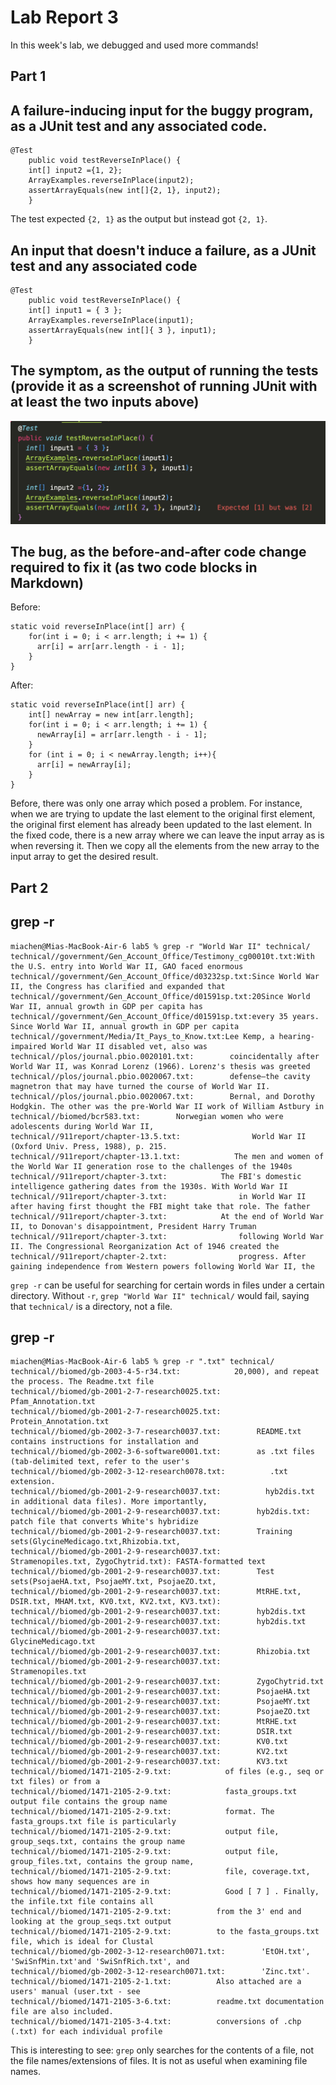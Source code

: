 # Lab Report 3 <br/>
In this week's lab, we debugged and used more commands!

## Part 1 <br/>
## A failure-inducing input for the buggy program, as a JUnit test and any associated code.
```
@Test 
	public void testReverseInPlace() {
    int[] input2 ={1, 2};
    ArrayExamples.reverseInPlace(input2);
    assertArrayEquals(new int[]{2, 1}, input2);
	}
```
The test expected `{2, 1}` as the output but instead got `{2, 1}`. 

## An input that doesn't induce a failure, as a JUnit test and any associated code

```
@Test 
	public void testReverseInPlace() {
    int[] input1 = { 3 };
    ArrayExamples.reverseInPlace(input1);
    assertArrayEquals(new int[]{ 3 }, input1);
	}
```
## The symptom, as the output of running the tests (provide it as a screenshot of running JUnit with at least the two inputs above)
![Image](ss1forlabreport3.png)
## The bug, as the before-and-after code change required to fix it (as two code blocks in Markdown)
Before: 
```
static void reverseInPlace(int[] arr) {
    for(int i = 0; i < arr.length; i += 1) {
      arr[i] = arr[arr.length - i - 1];
    }
}
```
After:
```
static void reverseInPlace(int[] arr) {
    int[] newArray = new int[arr.length];
    for(int i = 0; i < arr.length; i += 1) {
      newArray[i] = arr[arr.length - i - 1];
    }
    for (int i = 0; i < newArray.length; i++){
      arr[i] = newArray[i];
    }
}
```
Before, there was only one array which posed a problem. For instance, when we are trying to update the last element to the original first element, the original first element has already been updated to the last element. In the fixed code, there is a new array where we can leave the input array as is when reversing it. Then we copy all the elements from the new array to the input array to get the desired result. 

## Part 2
## grep -r 
```
miachen@Mias-MacBook-Air-6 lab5 % grep -r "World War II" technical/
technical//government/Gen_Account_Office/Testimony_cg00010t.txt:With the U.S. entry into World War II, GAO faced enormous
technical//government/Gen_Account_Office/d03232sp.txt:Since World War II, the Congress has clarified and expanded that
technical//government/Gen_Account_Office/d01591sp.txt:20Since World War II, annual growth in GDP per capita has
technical//government/Gen_Account_Office/d01591sp.txt:every 35 years. Since World War II, annual growth in GDP per capita
technical//government/Media/It_Pays_to_Know.txt:Lee Kemp, a hearing-impaired World War II disabled vet, also was
technical//plos/journal.pbio.0020101.txt:        coincidentally after World War II, was Konrad Lorenz (1966). Lorenz's thesis was greeted
technical//plos/journal.pbio.0020067.txt:        defense—the cavity magnetron that may have turned the course of World War II.
technical//plos/journal.pbio.0020067.txt:        Bernal, and Dorothy Hodgkin. The other was the pre-World War II work of William Astbury in
technical//biomed/bcr583.txt:        Norwegian women who were adolescents during World War II,
technical//911report/chapter-13.5.txt:                World War II (Oxford Univ. Press, 1988), p. 215.
technical//911report/chapter-13.1.txt:            The men and women of the World War II generation rose to the challenges of the 1940s
technical//911report/chapter-3.txt:            The FBI's domestic intelligence gathering dates from the 1930s. With World War II
technical//911report/chapter-3.txt:                in World War II after having first thought the FBI might take that role. The father
technical//911report/chapter-3.txt:            At the end of World War II, to Donovan's disappointment, President Harry Truman
technical//911report/chapter-3.txt:                following World War II. The Congressional Reorganization Act of 1946 created the
technical//911report/chapter-2.txt:                progress. After gaining independence from Western powers following World War II, the
```
`grep -r` can be useful for searching for certain words in files under a certain directory. Without `-r`, `grep "World War II" technical/` would fail, saying that `technical/` is a directory, not a file. 
## grep -r
```
miachen@Mias-MacBook-Air-6 lab5 % grep -r ".txt" technical/
technical//biomed/gb-2003-4-5-r34.txt:            20,000), and repeat the process. The Readme.txt file
technical//biomed/gb-2001-2-7-research0025.txt:        Pfam_Annotation.txt
technical//biomed/gb-2001-2-7-research0025.txt:        Protein_Annotation.txt
technical//biomed/gb-2002-3-7-research0037.txt:        README.txt contains instructions for installation and
technical//biomed/gb-2002-3-6-software0001.txt:        as .txt files (tab-delimited text, refer to the user's
technical//biomed/gb-2002-3-12-research0078.txt:          .txt extension.
technical//biomed/gb-2001-2-9-research0037.txt:          hyb2dis.txt in additional data files). More importantly,
technical//biomed/gb-2001-2-9-research0037.txt:        hyb2dis.txt: patch file that converts White's hybridize
technical//biomed/gb-2001-2-9-research0037.txt:        Training sets(GlycineMedicago.txt,Rhizobia.txt,
technical//biomed/gb-2001-2-9-research0037.txt:        Stramenopiles.txt, ZygoChytrid.txt): FASTA-formatted text
technical//biomed/gb-2001-2-9-research0037.txt:        Test sets(PsojaeHA.txt, PsojaeMY.txt, PsojaeZO.txt,
technical//biomed/gb-2001-2-9-research0037.txt:        MtRHE.txt, DSIR.txt, MHAM.txt, KV0.txt, KV2.txt, KV3.txt):
technical//biomed/gb-2001-2-9-research0037.txt:        hyb2dis.txt
technical//biomed/gb-2001-2-9-research0037.txt:        hyb2dis.txt
technical//biomed/gb-2001-2-9-research0037.txt:        GlycineMedicago.txt
technical//biomed/gb-2001-2-9-research0037.txt:        Rhizobia.txt
technical//biomed/gb-2001-2-9-research0037.txt:        Stramenopiles.txt
technical//biomed/gb-2001-2-9-research0037.txt:        ZygoChytrid.txt
technical//biomed/gb-2001-2-9-research0037.txt:        PsojaeHA.txt
technical//biomed/gb-2001-2-9-research0037.txt:        PsojaeMY.txt
technical//biomed/gb-2001-2-9-research0037.txt:        PsojaeZO.txt
technical//biomed/gb-2001-2-9-research0037.txt:        MtRHE.txt
technical//biomed/gb-2001-2-9-research0037.txt:        DSIR.txt
technical//biomed/gb-2001-2-9-research0037.txt:        KV0.txt
technical//biomed/gb-2001-2-9-research0037.txt:        KV2.txt
technical//biomed/gb-2001-2-9-research0037.txt:        KV3.txt
technical//biomed/1471-2105-2-9.txt:            of files (e.g., seq or txt files) or from a
technical//biomed/1471-2105-2-9.txt:            fasta_groups.txt output file contains the group name
technical//biomed/1471-2105-2-9.txt:            format. The fasta_groups.txt file is particularly
technical//biomed/1471-2105-2-9.txt:            output file, group_seqs.txt, contains the group name
technical//biomed/1471-2105-2-9.txt:            output file, group_files.txt, contains the group name,
technical//biomed/1471-2105-2-9.txt:            file, coverage.txt, shows how many sequences are in
technical//biomed/1471-2105-2-9.txt:            Good [ 7 ] . Finally, the infile.txt file contains all
technical//biomed/1471-2105-2-9.txt:          from the 3' end and looking at the group_seqs.txt output
technical//biomed/1471-2105-2-9.txt:          to the fasta_groups.txt file, which is ideal for Clustal
technical//biomed/gb-2002-3-12-research0071.txt:        'EtOH.txt', 'SwiSnfMin.txt'and 'SwiSnfRich.txt', and
technical//biomed/gb-2002-3-12-research0071.txt:        'Zinc.txt'.
technical//biomed/1471-2105-2-1.txt:          Also attached are a users' manual (user.txt - see
technical//biomed/1471-2105-3-6.txt:          readme.txt documentation file are also included.
technical//biomed/1471-2105-3-4.txt:          conversions of .chp (.txt) for each individual profile
```
This is interesting to see: `grep` only searches for the contents of a file, not the file names/extensions of files. It is not as useful when examining file names.


